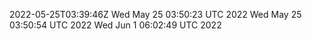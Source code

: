 2022-05-25T03:39:46Z
Wed May 25 03:50:23 UTC 2022
Wed May 25 03:50:54 UTC 2022
Wed Jun  1 06:02:49 UTC 2022
